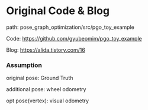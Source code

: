 # Original Code & Blog

path: pose_graph_optimization/src/pgo_toy_example

Code: https://github.com/gyubeomim/pgo_toy_example

Blog: https://alida.tistory.com/16

### Assumption
original pose: Ground Truth

additional pose: wheel odometry

opt pose(vertex): visual odometry
